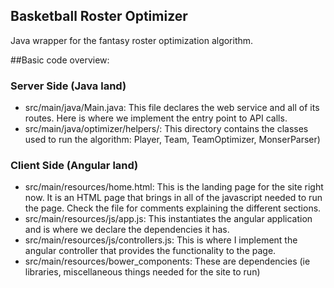 ## Basketball Roster Optimizer

Java wrapper for the fantasy roster optimization algorithm.

##Basic code overview:
### Server Side (Java land)
- src/main/java/Main.java: This file declares the web service and all of its routes. Here is where we implement the entry point to API calls.
- src/main/java/optimizer/helpers/: This directory contains the classes used to run the algorithm: Player, Team, TeamOptimizer, MonserParser)

### Client Side (Angular land)
- src/main/resources/home.html: This is the landing page for the site right now. It is an HTML page that brings in all of the javascript needed to run the page. Check the file for comments explaining the different sections. 
- src/main/resources/js/app.js: This instantiates the angular application and is where we declare the dependencies it has.
- src/main/resources/js/controllers.js: This is where I implement the angular controller that provides the functionality to the page.
- src/main/resources/bower_components: These are dependencies (ie libraries, miscellaneous things needed for the site to run)


